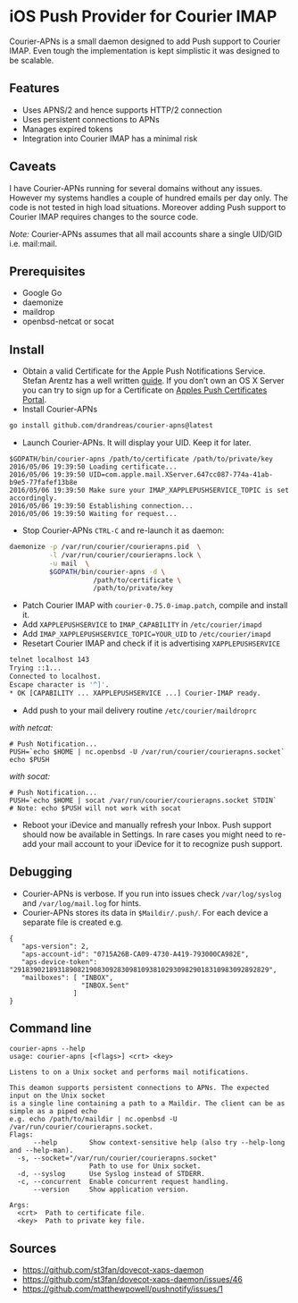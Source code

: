 # iOS Push Provider for Courier IMAP
Courier-APNs is a small daemon designed to add Push support to Courier IMAP. Even tough 
the implementation is kept simplistic it was designed to be scalable. 

## Features
 - Uses APNS/2 and hence supports HTTP/2 connection
 - Uses persistent connections to APNs
 - Manages expired tokens
 - Integration into Courier IMAP has a minimal risk

## Caveats
I have Courier-APNs running for several domains without any issues. However my systems
handles a couple of hundred emails per day only. The code is not tested in high load situations.
Moreover adding Push support to Courier IMAP requires changes to the source code.

_Note:_ Courier-APNs assumes that all mail accounts share a single UID/GID i.e. mail:mail.

## Prerequisites
 - Google Go
 - daemonize
 - maildrop
 - openbsd-netcat or socat

## Install 
- Obtain a valid Certificate for the Apple Push Notifications Service.
  Stefan Arentz has a well written [guide](https://github.com/st3fan/dovecot-xaps-daemon).
  If you don’t own an OS X Server you can try to sign up for a Certificate on 
  [Apples Push Certificates Portal](https://identity.apple.com).
- Install Courier-APNs
```sh
go install github.com/drandreas/courier-apns@latest
```
- Launch Courier-APNs. It will display your UID. Keep it for later.
```
$GOPATH/bin/courier-apns /path/to/certificate /path/to/private/key
2016/05/06 19:39:50 Loading certificate...
2016/05/06 19:39:50 UID=com.apple.mail.XServer.647cc087-774a-41ab-b9e5-77fafef13b8e
2016/05/06 19:39:50 Make sure your IMAP_XAPPLEPUSHSERVICE_TOPIC is set accordingly.
2016/05/06 19:39:50 Establishing connection...
2016/05/06 19:39:50 Waiting for request...
```
- Stop Courier-APNs `CTRL-C` and re-launch it as daemon:
```sh
daemonize -p /var/run/courier/courierapns.pid  \
          -l /var/run/courier/courierapns.lock \
          -u mail  \
          $GOPATH/bin/courier-apns -d \
                     /path/to/certificate \
                     /path/to/private/key
```
- Patch Courier IMAP with `courier-0.75.0-imap.patch`, compile and install it.
- Add `XAPPLEPUSHSERVICE` to `IMAP_CAPABILITY` in `/etc/courier/imapd`
- Add `IMAP_XAPPLEPUSHSERVICE_TOPIC=YOUR_UID` to `/etc/courier/imapd`
- Resetart Courier IMAP and check if it is advertising `XAPPLEPUSHSERVICE`
```sh
telnet localhost 143
Trying ::1...
Connected to localhost.
Escape character is '^]'.
* OK [CAPABILITY ... XAPPLEPUSHSERVICE ...] Courier-IMAP ready.
```
- Add push to your mail delivery routine `/etc/courier/maildroprc`

_with netcat:_
```
# Push Notification...
PUSH=`echo $HOME | nc.openbsd -U /var/run/courier/courierapns.socket`
echo $PUSH
```

_with socat:_
```
# Push Notification...
PUSH=`echo $HOME | socat /var/run/courier/courierapns.socket STDIN`
# Note: echo $PUSH will not work with socat
```
- Reboot your iDevice and manually refresh your Inbox. Push support should now be available in Settings.
  In rare cases you might need to re-add your mail account to your iDevice for it to recognize push support.

## Debugging
- Courier-APNs is verbose. If you run into issues check `/var/log/syslog` and `/var/log/mail.log` for hints.
- Courier-APNs stores its data in `$Maildir/.push/`. For each device a separate file is created e.g.
```
{
   "aps-version": 2,
   "aps-account-id": "0715A26B-CA09-4730-A419-793000CA982E", 
   "aps-device-token": "2918390218931890821908309283098109381029309829018310983092892829", 
   "mailboxes": [ "INBOX", 
                  "INBOX.Sent"
                ]
}
```

## Command line
```
courier-apns --help
usage: courier-apns [<flags>] <crt> <key>

Listens to on a Unix socket and performs mail notifications.

This deamon supports persistent connections to APNs. The expected input on the Unix socket
is a single line containing a path to a Maildir. The client can be as simple as a piped echo
e.g. echo /path/to/maildir | nc.openbsd -U /var/run/courier/courierapns.socket.
Flags:
      --help        Show context-sensitive help (also try --help-long and --help-man).
  -s, --socket="/var/run/courier/courierapns.socket"
                    Path to use for Unix socket.
  -d, --syslog      Use Syslog instead of STDERR.
  -c, --concurrent  Enable concurrent request handling.
      --version     Show application version.

Args:
  <crt>  Path to certificate file.
  <key>  Path to private key file.
```

## Sources
 - https://github.com/st3fan/dovecot-xaps-daemon
 - https://github.com/st3fan/dovecot-xaps-daemon/issues/46
 - https://github.com/matthewpowell/pushnotify/issues/1
